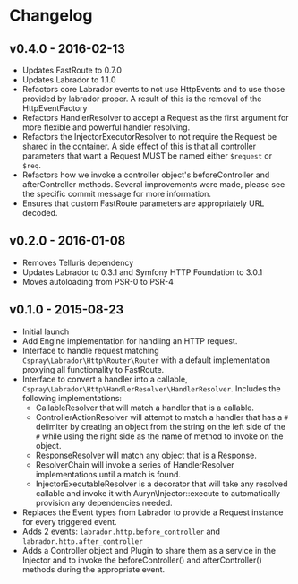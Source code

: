 # Changelog

## v0.4.0 - 2016-02-13

- Updates FastRoute to 0.7.0
- Updates Labrador to 1.1.0
- Refactors core Labrador events to not use HttpEvents and to use those provided by labrador proper. A result of this 
  is the removal of the HttpEventFactory
- Refactors HandlerResolver to accept a Request as the first argument for more flexible and powerful handler resolving.
- Refactors the InjectorExecutorResolver to not require the Request be shared in the container. A side effect of this is 
  that all controller parameters that want a Request MUST be named either `$request` or `$req`.
- Refactors how we invoke a controller object's beforeController and afterController methods. Several improvements were 
  made, please see the specific commit message for more information.
- Ensures that custom FastRoute parameters are appropriately URL decoded.

## v0.2.0 - 2016-01-08

- Removes Telluris dependency
- Updates Labrador to 0.3.1 and Symfony HTTP Foundation to 3.0.1
- Moves autoloading from PSR-0 to PSR-4

## v0.1.0 - 2015-08-23

- Initial launch
- Add Engine implementation for handling an HTTP request.
- Interface to handle request matching `Cspray\Labrador\Http\Router\Router` with a 
  default implementation proxying all functionality to FastRoute.
- Interface to convert a handler into a callable, `Cspray\Labrador\Http\HandlerResolver\HandlerResolver`. 
  Includes the following implementations:
    - CallableResolver that will match a handler that is a callable.
    - ControllerActionResolver will attempt to match a handler that has a `#` delimiter by creating an 
      object from the string on the left side of the `#` while using the right side as the name of 
      method to invoke on the object.
    - ResponseResolver will match any object that is a Response.
    - ResolverChain will invoke a series of HandlerResolver implementations until a match is found.
    - InjectorExecutableResolver is a decorator that will take any resolved callable and invoke it 
      with Auryn\Injector::execute to automatically provision any dependencies needed.
- Replaces the Event types from Labrador to provide a Request instance for every triggered event.
- Adds 2 events: `labrador.http.before_controller` and `labrador.http.after_controller`
- Adds a Controller object and Plugin to share them as a service in the Injector and to invoke
  the beforeController() and afterController() methods during the appropriate event.
